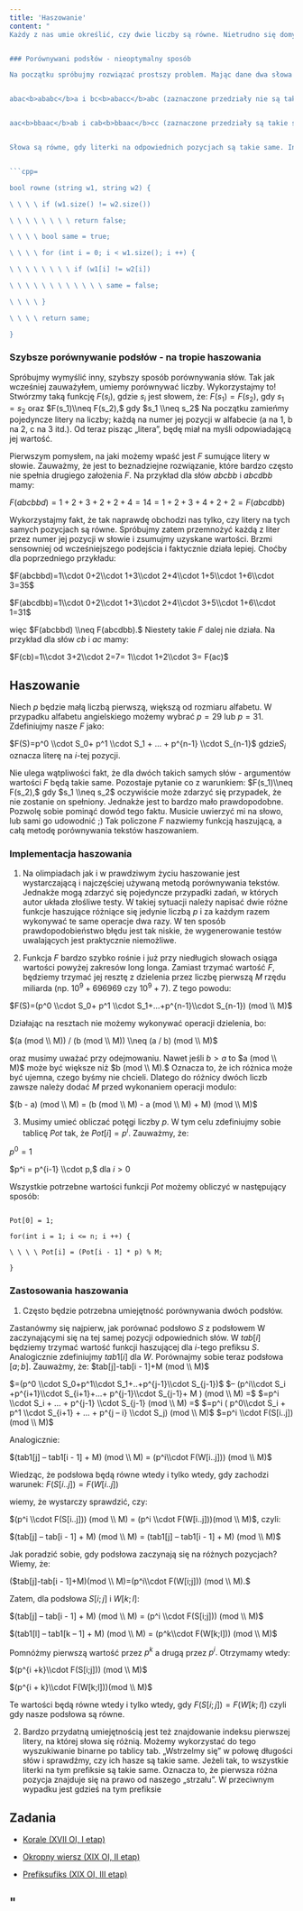 ```yaml
---
title: 'Haszowanie'
content: "
Każdy z nas umie określić, czy dwie liczby są równe. Nietrudno się domyślić, że podobna umiejętność jest przydatna także w przypadku tekstów. Na dzisiejszej lekcji poznasz metodę haszowania. Jej zaletą jest stosunkowo łatwa implementacja i efektywność działania. Posiada również pewną wadę, ale o tym później.


### Porównywani podsłów - nieoptymalny sposób

Na początku spróbujmy rozwiązać prostszy problem. Mając dane dwa słowa $W$ i $S,$ chcielibyśmy sprawdzić, czy podsłowa $[i; j] W$ i $[k; l] S$ są takie same:


abac<b>ababc</b>a i bc<b>abacc</b>abc (zaznaczone przedziały nie są takie same)


aac<b>bbaac</b>ab i cab<b>bbaac</b>cc (zaznaczone przedziały są takie same)


Słowa są równe, gdy literki na odpowiednich pozycjach są takie same. Innymi słowy, jeśli zachodzi $W[i]=S[k], W[i+1]=S[k+1]...W[j]=S[l]$ to słowa są równe. W przeciwnym wypadku się różnią. Załóżmy, że $S$ i $W$ mają długość $n (1 \\leqslant  n \\leqslant  10^6).$ Porównywanie kolejnych literek zajmuje $O(k - l + 1),$ czyli w najgorszym wypadku $O(n)$ czasu. Co gdybyśmy chcieli porównać w ten sposób $q (1 \\leqslant  q \\leqslant  10^6)$ różnych par podsłów? Odbyłoby się to w czasie $O(qn),$ czyli w najgorszym wypadku $O(10^6 \\cdot 10^6) = O(10^{12}).$ Jeśli nie chcemy czekać kilku lat na wynik i nie mamysuperkomputera, musimy wymyślić lepszą metodę.


```cpp=

bool rowne (string w1, string w2) {

\ \ \ \ if (w1.size() != w2.size())

\ \ \ \ \ \ \ \ return false;

\ \ \ \ bool same = true;

\ \ \ \ for (int i = 0; i < w1.size(); i ++) {

\ \ \ \ \ \ \ \ if (w1[i] != w2[i])

\ \ \ \ \ \ \ \ \ \ \ \ same = false;

\ \ \ \ }

\ \ \ \ return same;

}

```


### Szybsze porównywanie podsłów - na tropie haszowania

Spróbujmy wymyślić inny, szybszy sposób porównywania słów. Tak jak wcześniej zauważyłem, umiemy porównywać liczby. Wykorzystajmy to! Stwórzmy taką funkcję $F(s_i),$ gdzie $s_i$ jest słowem, że: $F(s_1)=F(s_2),$ gdy $s_1=s_2$ oraz $F(s_1)\\neq F(s_2),$ gdy $s_1 \\neq s_2$ Na początku zamieńmy pojedyncze litery na liczby; każdą na numer jej pozycji w alfabecie (a na 1, b na 2, c na 3 itd.). Od teraz pisząc „litera”, będę miał na myśli odpowiadającą jej wartość.


Pierwszym pomysłem, na jaki możemy wpaść jest $F$ sumujące litery w słowie. Zauważmy, że jest to beznadziejne rozwiązanie, które bardzo często nie spełnia drugiego założenia $F.$ Na przykład dla słów $abcbb$ i $abcdbb$ mamy:


$F(abcbbd)=1+2+3+2+2+4 = 14 = 1+2+3+4+2+2 = F(abcdbb)$


Wykorzystajmy fakt, że tak naprawdę obchodzi nas tylko, czy litery na tych samych pozycjach są równe. Spróbujmy zatem przemnożyć każdą z liter przez numer jej pozycji w słowie i zsumujmy uzyskane wartości. Brzmi sensowniej od wcześniejszego podejścia i faktycznie działa lepiej. Choćby dla poprzedniego przykładu:


$F(abcbbd)=1\\cdot 0+2\\cdot 1+3\\cdot 2+4\\cdot 1+5\\cdot 1+6\\cdot 3=35$


$F(abcdbb)=1\\cdot 0+2\\cdot 1+3\\cdot 2+4\\cdot 3+5\\cdot 1+6\\cdot 1=31$


więc $F(abcbbd) \\neq F(abcdbb).$ Niestety takie $F$ dalej nie działa. Na przykład dla słów $cb$ i $ac$ mamy:


$F(cb)=1\\cdot 3+2\\cdot 2=7= 1\\cdot 1+2\\cdot 3= F(ac)$


## Haszowanie

Niech $p$ będzie małą liczbą pierwszą, większą od rozmiaru alfabetu. W przypadku alfabetu angielskiego możemy wybrać $p = 29$ lub $p = 31.$ Zdefiniujmy nasze $F$ jako:


$F(S)=p^0 \\cdot S_0+ p^1 \\cdot S_1 + ... + p^{n-1} \\cdot S_{n-1}$ gdzie$S_i$ oznacza literę na $i$-tej pozycji.


Nie ulega wątpliwości fakt, że dla dwóch takich samych słów - argumentów wartości $F$ będą takie same. Pozostaje pytanie co z warunkiem: $F(s_1)\\neq F(s_2),$ gdy $s_1 \\neq s_2$ oczywiście może zdarzyć się przypadek, że nie zostanie on spełniony. Jednakże jest to bardzo mało prawdopodobne. Pozwolę sobie pominąć dowód tego faktu. Musicie uwierzyć mi na słowo, lub sami go udowodnić ;) Tak policzone $F$ nazwiemy funkcją haszującą, a całą metodę porównywania tekstów haszowaniem.


### Implementacja haszowania

1. Na olimpiadach jak i w prawdziwym życiu haszowanie jest wystarczającą i najczęściej używaną metodą porównywania tekstów. Jednakże mogą zdarzyć się pojedyncze przypadki zadań, w których autor układa złośliwe testy. W takiej sytuacji należy napisać dwie różne funkcje haszujące różniące się jedynie liczbą $p$ i za każdym razem wykonywać te same operacje dwa razy. W ten sposób prawdopodobieństwo błędu jest tak niskie, że wygenerowanie testów uwalających jest praktycznie niemożliwe.


3. Funkcja $F$ bardzo szybko rośnie i już przy niedługich słowach osiąga wartości powyżej zakresów long longa. Zamiast trzymać wartość $F,$ będziemy trzymać jej resztę z dzielenia przez liczbę pierwszą $M$ rzędu miliarda (np. $10^9+696969$ czy $10^9+7$). Z tego powodu:


$F(S)=(p^0 \\cdot S_0+ p^1 \\cdot S_1+...+p^{n-1}\\cdot S_{n-1}) (mod \\ M)$


Działając na resztach nie możemy wykonywać operacji dzielenia, bo:


$(a (mod \\ M)) / (b (mod \\ M)) \\neq (a / b) (mod \\ M)$


oraz musimy uważać przy odejmowaniu. Nawet jeśli $b > a$ to $a (mod \\ M)$ może być większe niż $b (mod \\ M).$ Oznacza to, że ich różnica może być ujemna, czego byśmy nie chcieli. Dlatego do różnicy dwóch liczb zawsze należy dodać $M$ przed wykonaniem operacji modulo:


$(b - a) (mod \\ M) = (b (mod \\ M) - a (mod \\ M) + M) (mod \\ M)$


3. Musimy umieć obliczać potęgi liczby $p.$ W tym celu zdefiniujmy sobie tablicę $Pot$ tak, że $Pot[i] = p ^ i.$ Zauważmy, że:


$p^0 = 1$


$p^i = p^{i-1} \\cdot  p,$ dla $i > 0$


Wszystkie potrzebne wartości funkcji $Pot$ możemy obliczyć w następujący sposób:


```cpp=

Pot[0] = 1;

for(int i = 1; i <= n; i ++) {

\ \ \ \ Pot[i] = (Pot[i - 1] * p) % M;

}

```


### Zastosowania haszowania

1. Często będzie potrzebna umiejętność porównywania dwóch podsłów.


Zastanówmy się najpierw, jak porównać podsłowo $S$ z podsłowem W zaczynającymi się na tej samej pozycji odpowiednich słów. W $tab[i]$ będziemy trzymać wartość funkcji haszującej dla $i$-tego prefiksu $S.$ Analogicznie zdefiniujmy $tab1[i]$ dla $W.$ Porównajmy sobie teraz podsłowa $[a;b].$ Zauważmy, że:
$tab[j]-tab[i - 1]+M (mod \\ M)$


$=(p^0 \\cdot  S_0+p^1\\cdot S_1+..+p^{j-1}\\cdot S_{j-1})$ $– (p^i\\cdot S_i +p^{i+1}\\cdot S_{i+1}+...+ p^{j-1}\\cdot S_{j-1}+ M ) (mod \\ M) =$ $=p^i \\cdot  S_i + … + p^{j-1} \\cdot  S_{j-1} (mod \\ M) =$ $=p^i ( p^0\\cdot S_i + p^1 \\cdot  S_{i+1} + … + p^{j – i} \\cdot  S_j) (mod \\ M)$
$=p^i \\cdot F(S[i..j]) (mod \\ M)$


Analogicznie:


$(tab1[j] – tab1[i - 1] + M) (mod \\ M) = (p^i\\cdot F(W[i..j])) (mod \\ M)$


Wiedząc, że podsłowa będą równe wtedy i tylko wtedy, gdy zachodzi warunek:
$F(S[i..j]) = F(W[i..j])$


wiemy, że wystarczy sprawdzić, czy:


$(p^i \\cdot  F(S[i..j])) (mod \\ M) = (p^i \\cdot  F(W[i..j]))(mod \\ M)$, czyli:


$(tab[j] – tab[i - 1] + M) (mod \\ M) = (tab1[j] – tab1[i - 1] + M) (mod \\ M)$


Jak poradzić sobie, gdy podsłowa zaczynają się na różnych pozycjach? Wiemy, że:


($tab[j]-tab[i - 1]+M)(mod \\ M)=(p^i\\cdot F(W[i;j])) (mod \\ M).$


Zatem, dla podsłowa $S[i;j]$ i $W[k;l]$:

$(tab[j] – tab[i - 1] + M) (mod \\ M) = (p^i \\cdot  F(S[i;j])) (mod \\ M)$

$(tab1[l] – tab1[k – 1] + M) (mod \\ M) = (p^k\\cdot F(W[k;l])) (mod \\ M)$


Pomnóżmy pierwszą wartość przez $p^k$ a drugą przez $p^i.$ Otrzymamy wtedy:

$(p^{i +k}\\cdot F(S[i;j])) (mod \\ M)$

$(p^{i + k}\\cdot F(W[k;l]))(mod \\ M)$


Te wartości będą równe wtedy i tylko wtedy, gdy $F(S[i;j]) = F(W[k;l])$ czyli gdy nasze podsłowa są równe.


2. Bardzo przydatną umiejętnością jest też znajdowanie indeksu pierwszej litery, na której słowa się różnią. Możemy wykorzystać do tego wyszukiwanie binarne po tablicy tab. „Wstrzelmy się” w połowę długości słów i sprawdźmy, czy ich hasze są takie same. Jeżeli tak, to wszystkie literki na tym prefiksie są takie same. Oznacza to, że pierwsza różna pozycja znajduje się na prawo od naszego „strzału”. W przeciwnym wypadku jest gdzieś na tym prefiksie


## Zadania

- [Korale (XVII OI, I etap)](https://szkopul.edu.pl/problemset/problem/6x4-Pmy-UoyrQpi19NsAz6Rn/site/?key=statement)

- [Okropny wiersz (XIX OI, II etap)](https://szkopul.edu.pl/problemset/problem/h9erYqBkPcC8KtSvLhMzhgjw/site/?key=statement)

- [Prefiksufiks (XIX OI, III etap)](https://szkopul.edu.pl/problemset/problem/oFbHZH1QYy8yYlyN9AezBIZb/site/?key=statement)

"
---
```

